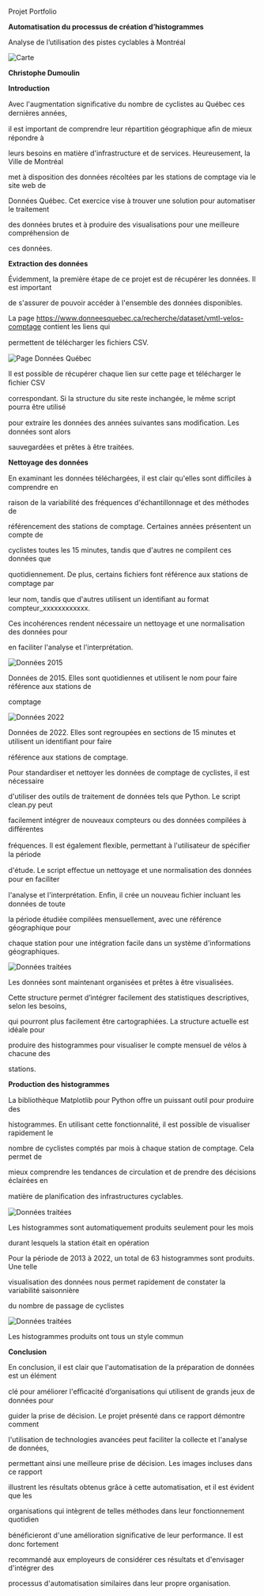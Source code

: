 ﻿

Projet Portfolio

**Automatisation du processus de création d’histogrammes**

Analyse de l’utilisation des pistes cyclables à Montréal



![Carte](/img/1.PNG)



**Christophe Dumoulin**


**Introduction**

Avec l'augmentation signiﬁcative du nombre de cyclistes au Québec ces dernières années,

il est important de comprendre leur répartition géographique aﬁn de mieux répondre à

leurs besoins en matière d'infrastructure et de services. Heureusement, la Ville de Montréal

met à disposition des données récoltées par les stations de comptage via le site web de

Données Québec. Cet exercice vise à trouver une solution pour automatiser le traitement

des données brutes et à produire des visualisations pour une meilleure compréhension de

ces données.


**Extraction des données**

Évidemment, la première étape de ce projet est de récupérer les données. Il est important

de s'assurer de pouvoir accéder à l'ensemble des données disponibles.

La page https://www.donneesquebec.ca/recherche/dataset/vmtl-velos-comptage contient les liens qui

permettent de télécharger les ﬁchiers CSV.

![Page Données Québec](/img/2.PNG)



Il est possible de récupérer chaque lien sur cette page et télécharger le ﬁchier CSV

correspondant. Si la structure du site reste inchangée, le même script pourra être utilisé

pour extraire les données des années suivantes sans modiﬁcation. Les données sont alors

sauvegardées et prêtes à être traitées.


**Nettoyage des données**

En examinant les données téléchargées, il est clair qu'elles sont diﬃciles à comprendre en

raison de la variabilité des fréquences d'échantillonnage et des méthodes de

référencement des stations de comptage. Certaines années présentent un compte de

cyclistes toutes les 15 minutes, tandis que d'autres ne compilent ces données que

quotidiennement. De plus, certains ﬁchiers font référence aux stations de comptage par

leur nom, tandis que d'autres utilisent un identiﬁant au format compteur\_xxxxxxxxxxxx.

Ces incohérences rendent nécessaire un nettoyage et une normalisation des données pour

en faciliter l'analyse et l'interprétation.


![Données 2015](/img/3.PNG)

Données de 2015. Elles sont quotidiennes et utilisent le nom pour faire référence aux stations de

comptage

![Données 2022](/img/4.PNG)

Données de 2022. Elles sont regroupées en sections de 15 minutes et utilisent un identiﬁant pour faire

référence aux stations de comptage.


Pour standardiser et nettoyer les données de comptage de cyclistes, il est nécessaire

d'utiliser des outils de traitement de données tels que Python. Le script clean.py peut

facilement intégrer de nouveaux compteurs ou des données compilées à diﬀérentes

fréquences. Il est également ﬂexible, permettant à l'utilisateur de spéciﬁer la période

d'étude. Le script eﬀectue un nettoyage et une normalisation des données pour en faciliter

l'analyse et l'interprétation. Enﬁn, il crée un nouveau ﬁchier incluant les données de toute

la période étudiée compilées mensuellement, avec une référence géographique pour

chaque station pour une intégration facile dans un système d'informations géographiques.


![Données traitées](/img/5.PNG)

Les données sont maintenant organisées et prêtes à être visualisées.

Cette structure permet d’intégrer facilement des statistiques descriptives, selon les besoins,

qui pourront plus facilement être cartographiées. La structure actuelle est idéale pour

produire des histogrammes pour visualiser le compte mensuel de vélos à chacune des

stations.


**Production des histogrammes**

La bibliothèque Matplotlib pour Python oﬀre un puissant outil pour produire des

histogrammes. En utilisant cette fonctionnalité, il est possible de visualiser rapidement le

nombre de cyclistes comptés par mois à chaque station de comptage. Cela permet de

mieux comprendre les tendances de circulation et de prendre des décisions éclairées en

matière de planiﬁcation des infrastructures cyclables.


![Données traitées](/img/6.PNG)

Les histogrammes sont automatiquement produits seulement pour les mois

durant lesquels la station était en opération

Pour la période de 2013 à 2022, un total de 63 histogrammes sont produits. Une telle

visualisation des données nous permet rapidement de constater la variabilité saisonnière

du nombre de passage de cyclistes


![Données traitées](/img/7.PNG)


Les histogrammes produits ont tous un style commun

**Conclusion**

En conclusion, il est clair que l'automatisation de la préparation de données est un élément

clé pour améliorer l'eﬃcacité d’organisations qui utilisent de grands jeux de données pour

guider la prise de décision. Le projet présenté dans ce rapport démontre comment

l'utilisation de technologies avancées peut faciliter la collecte et l'analyse de données,

permettant ainsi une meilleure prise de décision. Les images incluses dans ce rapport

illustrent les résultats obtenus grâce à cette automatisation, et il est évident que les

organisations qui intègrent de telles méthodes dans leur fonctionnement quotidien

bénéﬁcieront d'une amélioration signiﬁcative de leur performance. Il est donc fortement

recommandé aux employeurs de considérer ces résultats et d'envisager d'intégrer des

processus d'automatisation similaires dans leur propre organisation.



